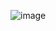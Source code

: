 ![image](https://user-images.githubusercontent.com/36649115/45139441-9fc2f480-b164-11e8-9861-0143a4a97f77.png)
